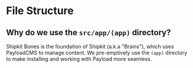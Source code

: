 # File Structure

## Why do we use the `src/app/(app)` directory?

Shipkit Bones is the foundation of Shipkit (a.k.a "Brains"), which uses PayloadCMS to manage content. We pre-emptively use the `(app)` directory to make installing and working with Payload more seamless.
